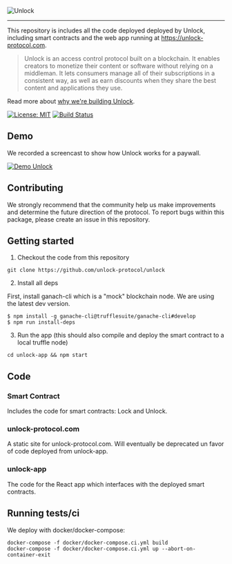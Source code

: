 ![Unlock](https://raw.githubusercontent.com/unlock-protocol/unlock/master/unlock-branding/src/unlock-logo.svg?sanitize=true)

---

This repository is includes all the code deployed deployed by Unlock, including smart contracts and the web app running at https://unlock-protocol.com.

> Unlock is an access control protocol built on a blockchain. It enables creators to monetize their content or software without relying on a middleman. It lets consumers manage all of their subscriptions in a consistent way, as well as earn discounts when they share the best content and applications they use.

Read more about [why we're building Unlock](https://medium.com/unlock-protocol/its-time-to-unlock-the-web-b98e9b94add1).

[![License: MIT](https://img.shields.io/badge/License-MIT-yellow.svg)](https://opensource.org/licenses/MIT) [![Build Status](https://travis-ci.com/unlock-protocol/unlock.svg?branch=master)](https://travis-ci.com/unlock-protocol/unlock)

## Demo

We recorded a screencast to show how Unlock works for a paywall.

[![Demo Unlock](https://img.youtube.com/vi/wktotzmea0E/0.jpg)](https://www.youtube.com/watch?v=wktotzmea0E)

## Contributing

We strongly recommend that the community help us make improvements and determine the future direction of the protocol. To report bugs within this package, please create an issue in this repository.

## Getting started

1. Checkout the code from this repository

```
git clone https://github.com/unlock-protocol/unlock
```

2. Install all deps

First, install ganach-cli which is a "mock" blockchain node. We are using the latest dev version.

```
$ npm install -g ganache-cli@trufflesuite/ganache-cli#develop
$ npm run install-deps
```

3. Run the app (this should also compile and deploy the smart contract to a local truffle node)

```
cd unlock-app && npm start
```

## Code

### Smart Contract

Includes the code for smart contracts: Lock and Unlock.

### unlock-protocol.com

A static site for unlock-protocol.com. Will eventually be deprecated un favor of code deployed from unlock-app.

### unlock-app

The code for the React app which interfaces with the deployed smart contracts.

## Running tests/ci

We deploy with docker/docker-compose:

```
docker-compose -f docker/docker-compose.ci.yml build
docker-compose -f docker/docker-compose.ci.yml up --abort-on-container-exit
```
